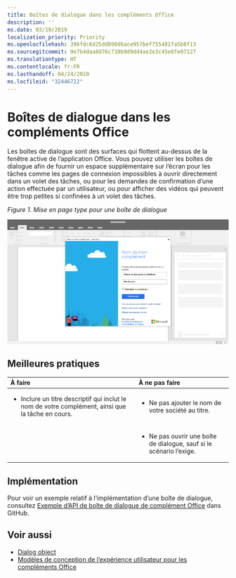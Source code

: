 ```yaml
---
title: Boîtes de dialogue dans les compléments Office
description: ''
ms.date: 03/19/2019
localization_priority: Priority
ms.openlocfilehash: 396fdc6d25dd898d6ace957bef755481fa5b8f13
ms.sourcegitcommit: 9e7b4daa8d76c710b9d9dd4ae2e3c45e8fe07127
ms.translationtype: HT
ms.contentlocale: fr-FR
ms.lasthandoff: 04/24/2019
ms.locfileid: "32446722"
---
```

# <a name="dialog-boxes-in-office-add-ins"></a>Boîtes de dialogue dans les compléments Office
 
Les boîtes de dialogue sont des surfaces qui flottent au-dessus de la fenêtre active de l’application Office. Vous pouvez utiliser les boîtes de dialogue afin de fournir un espace supplémentaire sur l’écran pour les tâches comme les pages de connexion impossibles à ouvrir directement dans un volet des tâches, ou pour les demandes de confirmation d’une action effectuée par un utilisateur, ou pour afficher des vidéos qui peuvent être trop petites si confinées à un volet des tâches.

*Figure 1. Mise en page type pour une boîte de dialogue*

![Exemple d’image affichant une mise en page par défaut pour une boîte de dialogue](../images/overview-with-app-dialog.png)

## <a name="best-practices"></a>Meilleures pratiques

|**À faire**|**À ne pas faire**|
|:-----|:--------|
|<ul><li>Inclure un titre descriptif qui inclut le nom de votre complément, ainsi que la tâche en cours.</li></ul>|<ul><li>Ne pas ajouter le nom de votre société au titre.</li></ul>|
||<ul><li>Ne pas ouvrir une boîte de dialogue, sauf si le scénario l’exige.</li></ul>|

## <a name="implementation"></a>Implémentation

Pour voir un exemple relatif à l’implémentation d’une boîte de dialogue, consultez [Exemple d’API de boîte de dialogue de complément Office](https://github.com/OfficeDev/Office-Add-in-Dialog-API-Simple-Example) dans GitHub.

## <a name="see-also"></a>Voir aussi

- [Dialog object](/javascript/api/office/office.dialog)
- [Modèles de conception de l’expérience utilisateur pour les compléments Office](../design/ux-design-pattern-templates.md)
